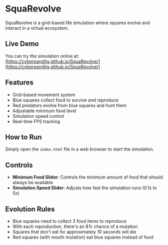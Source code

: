 # SquaRevolve

SquaRevolve is a grid-based life simulation where squares evolve and interact in a virtual ecosystem.

## Live Demo

You can try the simulation online at: [https://cyberpanditg.github.io/SquaRevolve/](https://cyberpanditg.github.io/SquaRevolve/)

## Features

- Grid-based movement system
- Blue squares collect food to survive and reproduce
- Red predators evolve from blue squares and hunt them
- Adjustable minimum food level
- Simulation speed control
- Real-time FPS tracking

## How to Run

Simply open the `index.html` file in a web browser to start the simulation.

## Controls

- **Minimum Food Slider**: Controls the minimum amount of food that should always be available
- **Simulation Speed Slider**: Adjusts how fast the simulation runs (0.1x to 5x)

## Evolution Rules

- Blue squares need to collect 3 food items to reproduce
- With each reproduction, there's an 8% chance of a mutation
- Squares that don't eat for approximately 10 seconds will die
- Red squares (with mouth mutation) eat blue squares instead of food
